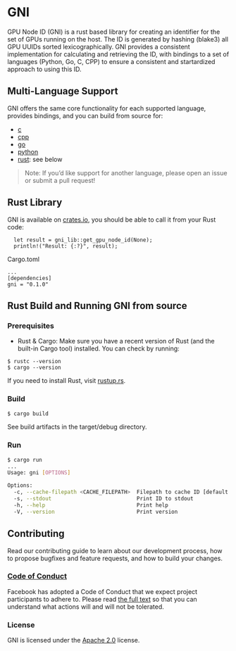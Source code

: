 # GNI

GPU Node ID (GNI) is a rust based library for creating an identifier for the set of GPUs running on the host. The ID is generated by hashing (blake3) all GPU UUIDs sorted lexicographically. GNI provides a consistent implementation for calculating and retrieving the ID, with bindings to a set of languages (Python, Go, C, CPP) to ensure a consistent and startardized approach to using this ID.

## Multi-Language Support

GNI offers the same core functionality for each supported language, provides bindings, and you can build from source for:

- [c](/src/c/README.md)
- [cpp](/src/cpp/README.md)
- [go](/src/go/README.md)
- [python](/src/python/README.md)
- [rust](./README.md): see below

> Note: If you’d like support for another language, please open an issue or submit a pull request!

## Rust Library

GNI is available on [crates.io](), you should be able to call it from your Rust code:
```
  let result = gni_lib::get_gpu_node_id(None);
  println!("Result: {:?}", result);
```

Cargo.toml
```
...
[dependencies]
gni = "0.1.0"
```

## Rust Build and Running GNI from source

### Prerequisites

- Rust & Cargo: Make sure you have a recent version of Rust (and the built-in Cargo tool) installed. You can check by running:
```
$ rustc --version
$ cargo --version
```
If you need to install Rust, visit [rustup.rs](https://rustup.rs/).

### Build
```bash
$ cargo build
```
See build artifacts in the target/debug directory.

### Run
```bash
$ cargo run
...
Usage: gni [OPTIONS]

Options:
  -c, --cache-filepath <CACHE_FILEPATH>  Filepath to cache ID [default: /tmp/gni]
  -s, --stdout                           Print ID to stdout
  -h, --help                             Print help
  -V, --version                          Print version
```

## Contributing

Read our contributing guide to learn about our development process, how to propose bugfixes and feature requests, and how to build your changes.

### [Code of Conduct](https://code.fb.com/codeofconduct)

Facebook has adopted a Code of Conduct that we expect project participants to adhere to. Please read [the full text](https://code.fb.com/codeofconduct) so that you can understand what actions will and will not be tolerated.

### License

GNI is licensed under the [Apache 2.0](./LICENSE) license.